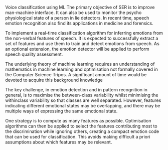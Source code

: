 
Voice classification using ML
The primary objective of SER is to improve man-machine interface. It can also be used to monitor the psycho physiological state of a person in lie detectors. In recent time, speech emotion recognition also find its applications in medicine and forensics.

To implement a real-time classification algorithm for inferring emotions from the non-verbal features of speech. It is expected to successfully extract a set of features and use them to train and detect emotions from speech. As an optional extension, the emotion detector will be applied to perform speech quality assessment.

The underlying theory of machine learning requires an understanding of mathematics in machine learning and optimisation not formally covered in the Computer Science Tripos. A significant amount of time would be devoted to acquire this background knowledge

The key challenge, in emotion detection and in pattern recognition in general, is to maximise the between-class variability whilst minimising the withinclass variability so that classes are well separated. However, features indicating different emotional states may be overlapping, and there may be multiple ways of expressing the same emotional state.

One strategy is to compute as many features as possible. Optimisation algorithms can then be applied to select the features contributing most to the discrimination while ignoring others, creating a compact emotion code that can be used for classification. This avoids making difficult a priori assumptions about which features may be relevant.
